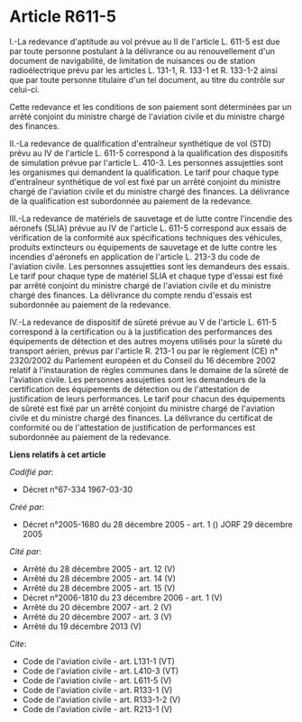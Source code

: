 # Article R611-5

I.-La redevance d'aptitude au vol prévue au II de l'article L. 611-5 est due par toute personne postulant à la délivrance ou
au renouvellement d'un document de navigabilité, de limitation de nuisances ou de station radioélectrique prévu par les
articles L. 131-1, R. 133-1 et R. 133-1-2 ainsi que par toute personne titulaire d'un tel document, au titre du contrôle sur
celui-ci. 

Cette redevance et les conditions de son paiement sont déterminées par un arrêté conjoint du ministre chargé de l'aviation
civile et du ministre chargé des finances. 

II.-La redevance de qualification d'entraîneur synthétique de vol (STD) prévu au IV de l'article L. 611-5 correspond à la
qualification des dispositifs de simulation prévue par l'article L. 410-3. Les personnes assujetties sont les organismes qui
demandent la qualification. Le tarif pour chaque type d'entraîneur synthétique de vol est fixé par un arrêté conjoint du
ministre chargé de l'aviation civile et du ministre chargé des finances. La délivrance de la qualification est subordonnée au
paiement de la redevance. 

III.-La redevance de matériels de sauvetage et de lutte contre l'incendie des aéronefs (SLIA) prévue au IV de l'article L.
611-5 correspond aux essais de vérification de la conformité aux spécifications techniques des véhicules, produits
extincteurs ou équipements de sauvetage et de lutte contre les incendies d'aéronefs en application de l'article L. 213-3 du
code de l'aviation civile. Les personnes assujetties sont les demandeurs des essais. Le tarif pour chaque type de matériel
SLIA et chaque type d'essai est fixé par arrêté conjoint du ministre chargé de l'aviation civile et du ministre chargé des
finances. La délivrance du compte rendu d'essais est subordonnée au paiement de la redevance. 

IV.-La redevance de dispositif de sûreté prévue au V de l'article L. 611-5 correspond à la certification ou à la
justification des performances des équipements de détection et des autres moyens utilisés pour la sûreté du transport aérien,
prévus par l'article R. 213-1 ou par le règlement (CE) n° 2320/2002 du Parlement européen et du Conseil du 16 décembre 2002
relatif à l'instauration de règles communes dans le domaine de la sûreté de l'aviation civile. Les personnes assujetties sont
les demandeurs de la certification des équipements de détection ou de l'attestation de justification de leurs performances.
Le tarif pour chacun des équipements de sûreté est fixé par un arrêté conjoint du ministre chargé de l'aviation civile et du
ministre chargé des finances. La délivrance du certificat de conformité ou de l'attestation de justification de performances
est subordonnée au paiement de la redevance.

**Liens relatifs à cet article**

_Codifié par_:

  - Décret n°67-334 1967-03-30

_Créé par_:

  - Décret n°2005-1680 du 28 décembre 2005 - art. 1 () JORF 29 décembre 2005

_Cité par_:

  - Arrêté du 28 décembre 2005 - art. 12 (V)
  - Arrêté du 28 décembre 2005 - art. 14 (V)
  - Arrêté du 28 décembre 2005 - art. 15 (V)
  - Décret n°2006-1810 du 23 décembre 2006 - art. 1 (V)
  - Arrêté du 20 décembre 2007 - art. 2 (V)
  - Arrêté du 20 décembre 2007 - art. 3 (V)
  - Arrêté du 19 décembre 2013 (V)

_Cite_:

  - Code de l'aviation civile - art. L131-1 (VT)
  - Code de l'aviation civile - art. L410-3 (VT)
  - Code de l'aviation civile - art. L611-5 (V)
  - Code de l'aviation civile - art. R133-1 (V)
  - Code de l'aviation civile - art. R133-1-2 (V)
  - Code de l'aviation civile - art. R213-1 (V)

